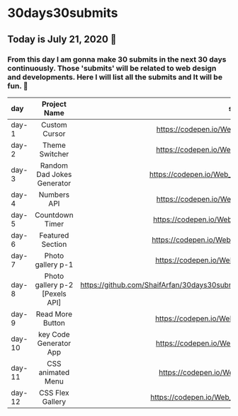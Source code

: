 # 30days30submits

 ## Today is July 21, 2020 📅
 ### From this day I am gonna make 30 submits in the next 30 days continuously. Those 'submits' will be related to web design and developments. Here I will list all the  submits and It will be fun. 🤞

| day   | Project Name    | source Code/preview |                       YouTube Video       |
| :---  | :-------------: | ------------------: |  ---------------------------------------: |
| day-1 | Custom Cursor   | https://codepen.io/Web_Cifar/pen/OJMrzaB | https://youtu.be/de4W0EHMuUs |
| day-2 | Theme Switcher  | https://codepen.io/Web_Cifar/pen/OJMrdbq | https://youtu.be/D1yg4T37qYo |
| day-3 | Random Dad Jokes Generator | https://codepen.io/Web_Cifar/pen/XWXOZWX | https://youtu.be/UDIfuvLEkjU |
| day-4 | Numbers API     | https://codepen.io/Web_Cifar/pen/PoZLpoG | https://youtu.be/s3LFCErzmHI |
| day-5 | Countdown Timer | https://codepen.io/Web_Cifar/pen/OJMGPbb | https://youtu.be/_a4XCarxwr8 |
| day-6 | Featured Section| https://codepen.io/Web_Cifar/pen/WNrWxYG | https://youtu.be/L4k3_elYm2U |
| day-7 | Photo gallery p-1| https://codepen.io/Web_Cifar/pen/wvMbwdj | https://youtu.be/URymtcPO11A |
| day-8 | Photo gallery p-2 [Pexels API]| https://github.com/ShaifArfan/30days30submits/tree/master/day-8 | https://youtu.be/gGBpmzLN1Hw |
| day-9 | Read More Button| https://codepen.io/Web_Cifar/pen/OJMeVxx | https://youtu.be/TvVY8c1uvG8 |
| day-10 | key Code Generator App | https://codepen.io/Web_Cifar/pen/eYJwvKV | https://youtu.be/jOLwRV6xSwA |
| day-11 | CSS animated Menu | https://codepen.io/Web_Cifar/pen/eYJqdxy | https://youtu.be/q8vmz-R_3Ck |
| day-12 | CSS Flex Gallery | https://codepen.io/Web_Cifar/pen/wvMVmZN | Coming Soon 🔜 ✌🤘✌🎶🐱‍👤  |
